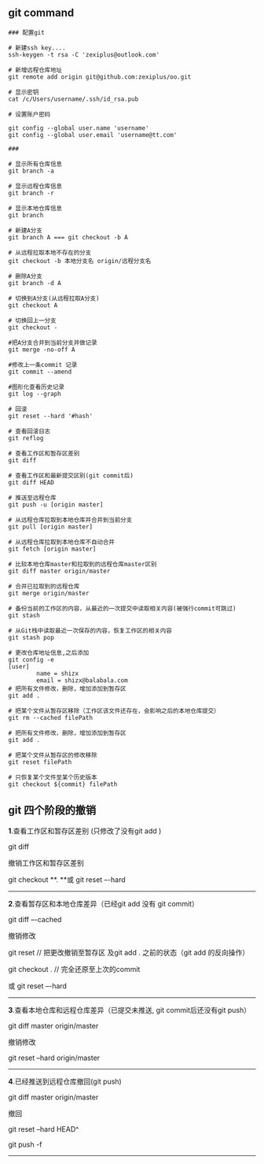 ## git command

```shell
### 配置git

# 新建ssh key....
ssh-keygen -t rsa -C 'zexiplus@outlook.com'

# 新增远程仓库地址
git remote add origin git@github.com:zexiplus/oo.git         

# 显示密钥
cat /c/Users/username/.ssh/id_rsa.pub 

# 设置账户密码

git config --global user.name 'username'
git config --global user.email 'username@tt.com'

###

# 显示所有仓库信息
git branch -a  

# 显示远程仓库信息
git branch -r

# 显示本地仓库信息
git branch                                   

# 新建A分支
git branch A === git checkout -b A 		      

# 从远程拉取本地不存在的分支
git checkout -b 本地分支名 origin/远程分支名    

# 删除A分支
git branch -d A                              

# 切换到A分支(从远程拉取A分支)
git checkout A                                

# 切换回上一分支
git checkout -                                

#把A分支合并到当前分支并做记录
git merge -no-off A							  

#修改上一条commit 记录
git commit --amend                            

#图形化查看历史记录
git log --graph                               

# 回滚    
git reset --hard '#hash'                             

# 查看回滚日志
git reflog                                    

# 查看工作区和暂存区差别
git diff                                     

# 查看工作区和最新提交区别(git commit后)
git diff HEAD                                 

# 推送至远程仓库
git push -u [origin master]                   

# 从远程仓库拉取到本地仓库并合并到当前分支
git pull [origin master]                      

# 从远程仓库拉取到本地仓库不自动合并
git fetch [origin master]                     

# 比较本地仓库master和拉取到的远程仓库master区别
git diff master origin/master                 

# 合并已拉取到的远程仓库
git merge origin/master                       

# 备份当前的工作区的内容，从最近的一次提交中读取相关内容(被强行commit可跳过)
git stash             

# 从Git栈中读取最近一次保存的内容，恢复工作区的相关内容
git stash pop 	      

# 更改仓库地址信息,之后添加
git config -e         
[user]
        name = shizx	
        email = shizx@balabala.com
# 把所有文件修改，删除，增加添加到暂存区
git add . 

# 把某个文件从暂存区移除（工作区该文件还存在，会影响之后的本地仓库提交）
git rm --cached filePath 

# 把所有文件修改，删除，增加添加到暂存区
git add . 

# 把某个文件从暂存区的修改移除
git reset filePath 

# 只恢复某个文件至某个历史版本
git checkout ${commit} filePath 
```



## git 四个阶段的撤销

**1**.查看工作区和暂存区差别  (只修改了没有git add )

git diff

撤销工作区和暂存区差别

git checkout **.    **或  git reset –-hard

------

**2**.查看暂存区和本地仓库差异（已经git add 没有 git commit）

git diff –-cached

撤销修改

git reset    // 把更改撤销至暂存区 及git add . 之前的状态（git add 的反向操作） 

git checkout . // 完全还原至上次的commit 

或 git reset –-hard

------

**3**.查看本地仓库和远程仓库差异（已提交未推送, git commit后还没有git push）

git diff master origin/master

撤销修改

git reset –hard origin/master

------

**4**.已经推送到远程仓库撤回(git push)

git diff master origin/master

撤回

git reset –hard HEAD^ 

git push -f

------







